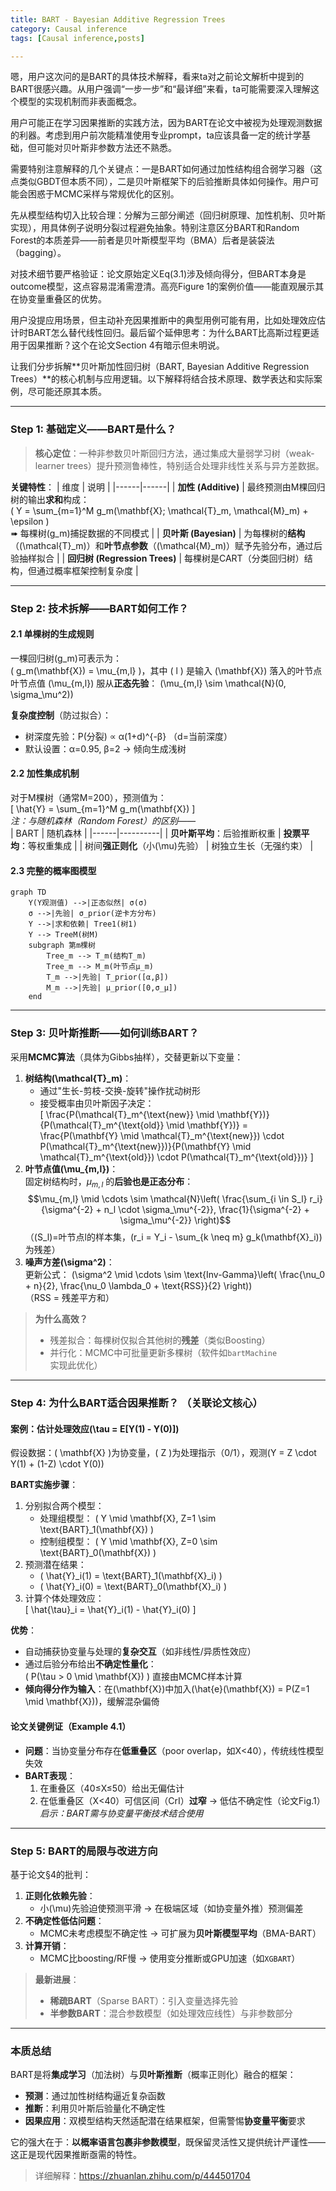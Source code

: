 ```yaml
---
title: BART - Bayesian Additive Regression Trees
category: Causal inference
tags: [Causal inference,posts]

---
```

<thinking>嗯，用户这次问的是BART的具体技术解释，看来ta对之前论文解析中提到的BART很感兴趣。从用户强调“一步一步”和“最详细”来看，ta可能需要深入理解这个模型的实现机制而非表面概念。

用户可能正在学习因果推断的实践方法，因为BART在论文中被视为处理观测数据的利器。考虑到用户前次能精准使用专业prompt，ta应该具备一定的统计学基础，但可能对贝叶斯非参数方法还不熟悉。

需要特别注意解释的几个关键点：一是BART如何通过加性结构组合弱学习器（这点类似GBDT但本质不同），二是贝叶斯框架下的后验推断具体如何操作。用户可能会困惑于MCMC采样与常规优化的区别。

先从模型结构切入比较合理：分解为三部分阐述（回归树原理、加性机制、贝叶斯实现），用具体例子说明分裂过程避免抽象。特别注意区分BART和Random Forest的本质差异——前者是贝叶斯模型平均（BMA）后者是装袋法（bagging）。

对技术细节要严格验证：论文原始定义Eq(3.1)涉及倾向得分，但BART本身是outcome模型，这点容易混淆需澄清。高亮Figure 1的案例价值——能直观展示其在协变量重叠区的优势。

用户没提应用场景，但主动补充因果推断中的典型用例可能有用，比如处理效应估计时BART怎么替代线性回归。最后留个延伸思考：为什么BART比高斯过程更适用于因果推断？这个在论文Section 4有暗示但未明说。</thinking>

让我们分步拆解**贝叶斯加性回归树（BART, Bayesian Additive Regression Trees）**的核心机制与应用逻辑。以下解释将结合技术原理、数学表达和实际案例，尽可能还原其本质。

---

### **Step 1: 基础定义——BART是什么？**
> **核心定位**：一种非参数贝叶斯回归方法，通过集成大量弱学习树（weak-learner trees）提升预测鲁棒性，特别适合处理非线性关系与异方差数据。

**关键特性**：
| 维度 | 说明 |
|------|------|
| **加性 (Additive)** | 最终预测由M棵回归树的输出**求和**构成：<br> \( Y = \sum_{m=1}^M g_m(\mathbf{X}; \mathcal{T}_m, \mathcal{M}_m) + \epsilon \)<br> ➠ 每棵树\(g_m\)捕捉数据的不同模式 |
| **贝叶斯 (Bayesian)** | 为每棵树的**结构**（\(\mathcal{T}_m\)）和**叶节点参数**（\(\mathcal{M}_m\)）赋予先验分布，通过后验抽样拟合 |
| **回归树 (Regression Trees)** | 每棵树是CART（分类回归树）结构，但通过概率框架控制复杂度 |

---

### **Step 2: 技术拆解——BART如何工作？**
#### **2.1 单棵树的生成规则**
一棵回归树\(g_m\)可表示为：  
\( g_m(\mathbf{X}) = \mu_{m,l} \)，其中 \( l \) 是输入 \(\mathbf{X}\) 落入的叶节点  
叶节点值 \(\mu_{m,l}\) 服从**正态先验**： \(\mu_{m,l} \sim \mathcal{N}(0, \sigma_\mu^2)\)

**复杂度控制**（防过拟合）：  
- 树深度先验：P(分裂) ∝ α(1+d)^{-β} （d=当前深度）  
- 默认设置：α=0.95, β=2 → 倾向生成浅树

#### **2.2 加性集成机制**
对于M棵树（通常M=200），预测值为：  
\[ \hat{Y} = \sum_{m=1}^M g_m(\mathbf{X}) \]  
*注：与随机森林（Random Forest）的区别——*  
| BART | 随机森林 |
|------|----------|
| **贝叶斯平均**：后验推断权重 | **投票平均**：等权重集成 |
| 树间**强正则化**（小\(\mu\)先验） | 树独立生长（无强约束） |

#### **2.3 完整的概率图模型**
```mermaid
graph TD
    Y(Y观测值) -->|正态似然| σ(σ)
    σ -->|先验| σ_prior(逆卡方分布)
    Y -->|求和依赖| Tree1(树1)
    Y --> TreeM(树M)
    subgraph 第m棵树
        Tree_m --> T_m(结构T_m)
        Tree_m --> M_m(叶节点μ_m)
        T_m -->|先验| T_prior([α,β])
        M_m -->|先验| μ_prior([0,σ_μ])
    end
```

---

### **Step 3: 贝叶斯推断——如何训练BART？**
采用**MCMC算法**（具体为Gibbs抽样），交替更新以下变量：
1. **树结构\(\mathcal{T}_m\)**：  
   - 通过"生长-剪枝-交换-旋转"操作扰动树形  
   - 接受概率由贝叶斯因子决定：  
     \[ \frac{P(\mathcal{T}_m^{\text{new}} \mid \mathbf{Y})}{P(\mathcal{T}_m^{\text{old}} \mid \mathbf{Y})} = \frac{P(\mathbf{Y} \mid \mathcal{T}_m^{\text{new}}) \cdot P(\mathcal{T}_m^{\text{new}})}{P(\mathbf{Y} \mid \mathcal{T}_m^{\text{old}}) \cdot P(\mathcal{T}_m^{\text{old}})} \]
2. **叶节点值\(\mu_{m,l}\)**：  
   固定树结构时，$\mu_{m,l}$ 的**后验也是正态分布**：  
    $$\mu_{m,l} \mid \cdots \sim \mathcal{N}\left( \frac{\sum_{i \in S_l} r_i}{\sigma^{-2} + n_l \cdot \sigma_\mu^{-2}},  \frac{1}{\sigma^{-2} + \sigma_\mu^{-2}} \right)$$ 
   （\(S_l\)=叶节点l的样本集，\(r_i = Y_i - \sum_{k \neq m} g_k(\mathbf{X}_i)\)为残差）
3. **噪声方差\(\sigma^2\)**：  
   更新公式： \(\sigma^2 \mid \cdots \sim \text{Inv-Gamma}\left( \frac{\nu_0 + n}{2}, \frac{\nu_0 \lambda_0 + \text{RSS}}{2} \right)\)  
   （RSS = 残差平方和）

> **为什么高效？**  
> - 残差拟合：每棵树仅拟合其他树的**残差**（类似Boosting）  
> - 并行化：MCMC中可批量更新多棵树（软件如`bartMachine`实现此优化）

---

### **Step 4: 为什么BART适合因果推断？** （关联论文核心）
#### **案例：估计处理效应\(\tau = E[Y(1) - Y(0)]\)**
假设数据：\( \mathbf{X} \)为协变量，\( Z \)为处理指示（0/1），观测\(Y = Z \cdot Y(1) + (1-Z) \cdot Y(0)\)

**BART实施步骤**：
1. 分别拟合两个模型：  
   - 处理组模型： \( Y \mid \mathbf{X}, Z=1 \sim \text{BART}_1(\mathbf{X}) \)  
   - 控制组模型： \( Y \mid \mathbf{X}, Z=0 \sim \text{BART}_0(\mathbf{X}) \)  
2. 预测潜在结果：  
   - \( \hat{Y}_i(1) = \text{BART}_1(\mathbf{X}_i) \)  
   - \( \hat{Y}_i(0) = \text{BART}_0(\mathbf{X}_i) \)  
3. 计算个体处理效应：  
   \[ \hat{\tau}_i = \hat{Y}_i(1) - \hat{Y}_i(0) \]

**优势**：
- 自动捕获协变量与处理的**复杂交互**（如非线性/异质性效应）
- 通过后验分布给出**不确定性量化**：  
  \( P(\tau > 0 \mid \mathbf{X}) \) 直接由MCMC样本计算
- **倾向得分作为输入**：在\(\mathbf{X}\)中加入\(\hat{e}(\mathbf{X}) = P(Z=1 \mid \mathbf{X})\)，缓解混杂偏倚

#### **论文关键例证（Example 4.1）**
- **问题**：当协变量分布存在**低重叠区**（poor overlap，如X<40），传统线性模型失效  
- **BART表现**：  
  1. 在重叠区（40≤X≤50）给出无偏估计  
  2. 在低重叠区（X<40）可信区间（CrI）**过窄** → 低估不确定性（论文Fig.1）  
  *启示：BART需与协变量平衡技术结合使用*

---

### **Step 5: BART的局限与改进方向**
基于论文§4的批判：
1. **正则化依赖先验**：  
   - 小\(\mu\)先验迫使预测平滑 → 在极端区域（如协变量外推）预测偏差
2. **不确定性低估问题**：  
   - MCMC未考虑模型不确定性 → 可扩展为**贝叶斯模型平均**（BMA-BART）
3. **计算开销**：  
   - MCMC比boosting/RF慢 → 使用变分推断或GPU加速（如`XGBART`）

> **最新进展**：  
> - **稀疏BART**（Sparse BART）：引入变量选择先验  
> - **半参数BART**：混合参数模型（如处理效应线性）与非参数部分

---

### **本质总结**
BART是将**集成学习**（加法树）与**贝叶斯推断**（概率正则化）融合的框架：  
- **预测**：通过加性树结构逼近复杂函数  
- **推断**：利用贝叶斯后验量化不确定性  
- **因果应用**：双模型结构天然适配潜在结果框架，但需警惕**协变量平衡**要求

它的强大在于：**以概率语言包裹非参数模型**，既保留灵活性又提供统计严谨性——这正是现代因果推断亟需的特性。


> 详细解释：https://zhuanlan.zhihu.com/p/444501704